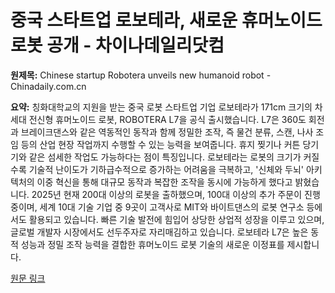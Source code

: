 # 중국 스타트업 로보테라, 새로운 휴머노이드 로봇 공개 - 차이나데일리닷컴

**원제목:** Chinese startup Robotera unveils new humanoid robot - Chinadaily.com.cn

**요약:** 칭화대학교의 지원을 받는 중국 로봇 스타트업 기업 로보테라가 171cm 크기의 차세대 전신형 휴머노이드 로봇, ROBOTERA L7을 공식 출시했습니다.  L7은 360도 회전과 브레이크댄스와 같은 역동적인 동작과 함께 정밀한 조작, 즉 물건 분류, 스캔, 나사 조임 등의 산업 현장 작업까지 수행할 수 있는 능력을 보여줍니다.  휴지 찢기나 커튼 당기기와 같은 섬세한 작업도 가능하다는 점이 특징입니다.  로보테라는 로봇의 크기가 커질수록 기술적 난이도가 기하급수적으로 증가하는 어려움을 극복하고, '신체와 두뇌' 아키텍처의 이중 혁신을 통해 대규모 동작과 복잡한 조작을 동시에 가능하게 했다고 밝혔습니다.  2025년 현재 200대 이상의 로봇을 출하했으며, 100대 이상의 추가 주문이 진행 중이며, 세계 10대 기술 기업 중 9곳이 고객사로  MIT와 바이트댄스의 로봇 연구소 등에서도 활용되고 있습니다.  빠른 기술 발전에 힘입어 상당한 상업적 성장을 이루고 있으며, 글로벌 개발자 시장에서도 선두주자로 자리매김하고 있습니다.  로보테라 L7은 높은 동적 성능과 정밀 조작 능력을 결합한 휴머노이드 로봇 기술의 새로운 이정표를 제시합니다.

[원문 링크](https://global.chinadaily.com.cn/a/202507/23/WS6880aa8aa310ad07b5d91902.html)
